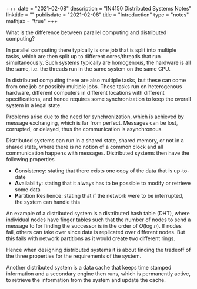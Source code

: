 +++
date = "2021-02-08"
description = "IN4150 Distributed Systems Notes"
linktitle = ""
publisdate = "2021-02-08"
title = "Introduction"
type = "notes"
mathjax = "true"
+++

What is the difference between parallel computing and distributed computing?

In parallel computing there typically is one job that is split into multiple tasks, which are then split up to different
cores/threads that run simultaneously. Such systems typically are homogenous, the hardware is all the same, i.e. the
threads run in the same system on the same CPU.

In distributed computing there are also multiple tasks, but these can come from one job or possibly multiple jobs. These
tasks run on heterogenous hardware, different computers in different locations with different specifications, and hence
requires some synchronization to keep the overall system in a legal state.

Problems arise due to the need for synchronization, which is achieved by message exchanging, which is far from perfect.
Messages can be lost, corrupted, or delayed, thus the communication is asynchronous.

Distributed systems can run in a shared state, shared memory, or not in a shared state, where there is no notion of a
common clock and all communication happens with messages. Distributed systems then have the following properties

- **C**onsistency: stating that there exists one copy of the data that is up-to-date
- **A**vailability: stating that it always has to be possible to modify or retrieve some data
- **P**artition Resilience: stating that if the network were to be interrupted, the system can handle this

An example of a distributed system is a distributed hash table (DHT), where individual nodes have finger tables such that the number of nodes to send a message to for finding the successor is in the order of $O(\text{log }n)$. If nodes fail, others can take over since data is replicated over different nodes. But this fails with network partitions as it would create two different rings.

Hence when designing distributed systems it is about finding the tradeoff of the three properties for the requirements of the system.

Another distributed system is a data cache that keeps time stamped information and a secondary engine then runs, which is permanently active, to retrieve the information from the system and update the cache.
